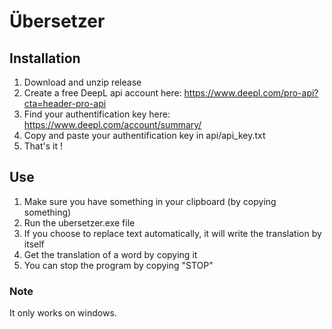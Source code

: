 # Übersetzer
## Installation
1. Download and unzip release
2. Create a free DeepL api account here: https://www.deepl.com/pro-api?cta=header-pro-api
3. Find your authentification key here: https://www.deepl.com/account/summary/
4. Copy and paste your authentification key in api/api_key.txt
5. That's it !

## Use
1. Make sure you have something in your clipboard (by copying something)
2. Run the ubersetzer.exe file
3. If you choose to replace text automatically, it will write the translation by itself
5. Get the translation of a word by copying it
6. You can stop the program by copying "STOP"

### Note
It only works on windows.
